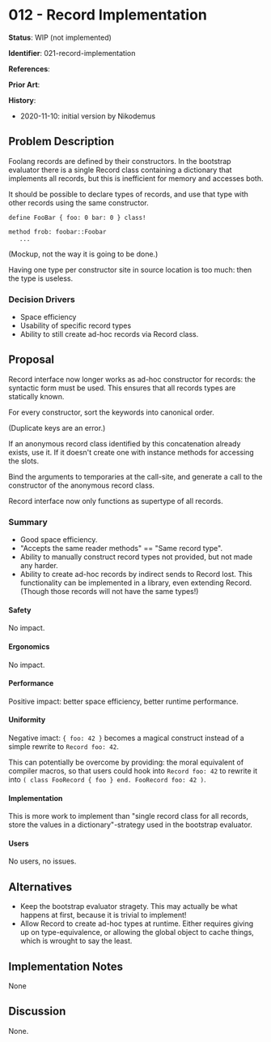 # 012 - Record Implementation

**Status**: WIP (not implemented)

**Identifier**: 021-record-implementation

**References**:

**Prior Art**:

**History**:
- 2020-11-10: initial version by Nikodemus

## Problem Description

Foolang records are defined by their constructors. In the bootstrap evaluator
there is a single Record class containing a dictionary that implements all
records, but this is inefficient for memory and accesses both.

It should be possible to declare types of records, and use that type with other
records using the same constructor.

```
define FooBar { foo: 0 bar: 0 } class!

method frob: foobar::Foobar
   ...
```

(Mockup, not the way it is going to be done.)

Having one type per constructor site in source location is too much: then the
type is useless.

### Decision Drivers

- Space efficiency
- Usability of specific record types
- Ability to still create ad-hoc records via Record class.

## Proposal

Record interface now longer works as ad-hoc constructor for records: the
syntactic form must be used. This ensures that all records types are
statically known.

For every constructor, sort the keywords into canonical order.

(Duplicate keys are an error.)

If an anonymous record class identified by this concatenation already exists,
use it. If it doesn't create one with instance methods for accessing the slots.

Bind the arguments to temporaries at the call-site, and generate a call to the
constructor of the anonymous record class.

Record interface now only functions as supertype of all records.

### Summary

- Good space efficiency.
- "Accepts the same reader methods" == "Same record type".
- Ability to manually construct record types not provided, but
  not made any harder.
- Ability to create ad-hoc records by indirect sends to Record lost.
  This functionality can be implemented in a library, even extending
  Record. (Though those records will not have the same types!)

#### Safety

No impact.

#### Ergonomics

No impact.

#### Performance

Positive impact: better space efficiency, better runtime performance.

#### Uniformity

Negative imact: `{ foo: 42 }` becomes a magical construct instead of a simple
rewrite to `Record foo: 42`.

This can potentially be overcome by providing: the moral equivalent of compiler
macros, so that users could hook into `Record foo: 42` to rewrite it into
`( class FooRecord { foo } end. FooRecord foo: 42 )`.

#### Implementation

This is more work to implement than "single record class for all records, store
the values in a dictionary"-strategy used in the bootstrap evaluator.

#### Users

No users, no issues.

## Alternatives

- Keep the bootstrap evaluator stragety. This may actually be what happens
  at first, because it is trivial to implement!
- Allow Record to create ad-hoc types at runtime. Either requires giving up
  on type-equivalence, or allowing the global object to cache things, which
  is wrought to say the least.

## Implementation Notes

None

## Discussion

None.

